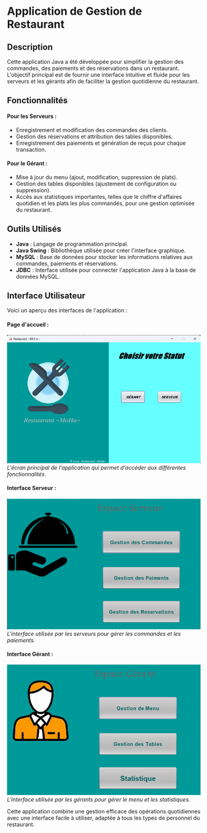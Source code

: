 # Application de Gestion de Restaurant

## Description

Cette application Java a été développée pour simplifier la gestion des commandes, des paiements et des réservations dans un restaurant. L'objectif principal est de fournir une interface intuitive et fluide pour les serveurs et les gérants afin de faciliter la gestion quotidienne du restaurant.

## Fonctionnalités

#### Pour les Serveurs :
- Enregistrement et modification des commandes des clients.
- Gestion des réservations et attribution des tables disponibles.
- Enregistrement des paiements et génération de reçus pour chaque transaction.

#### Pour le Gérant :
- Mise à jour du menu (ajout, modification, suppression de plats).
- Gestion des tables disponibles (ajustement de configuration ou suppression).
- Accès aux statistiques importantes, telles que le chiffre d'affaires quotidien et les plats les plus commandés, pour une gestion optimisée du restaurant.

## Outils Utilisés

- **Java** : Langage de programmation principal.
- **Java Swing** : Bibliothèque utilisée pour créer l'interface graphique.
- **MySQL** : Base de données pour stocker les informations relatives aux commandes, paiements et réservations.
- **JDBC** : Interface utilisée pour connecter l'application Java à la base de données MySQL.

## Interface Utilisateur

Voici un aperçu des interfaces de l'application :

#### Page d'accueil :
![alt text](image-1.png)
*L'écran principal de l'application qui permet d'accéder aux différentes fonctionnalités.*

#### Interface Serveur :
![alt text](image-2.png) 
*L'interface utilisée par les serveurs pour gérer les commandes et les paiements.*

#### Interface Gérant :
![alt text](image-3.png)
*L'interface utilisée par les gérants pour gérer le menu et les statistiques.*

Cette application combine une gestion efficace des opérations quotidiennes avec une interface facile à utiliser, adaptée à tous les types de personnel du restaurant.
